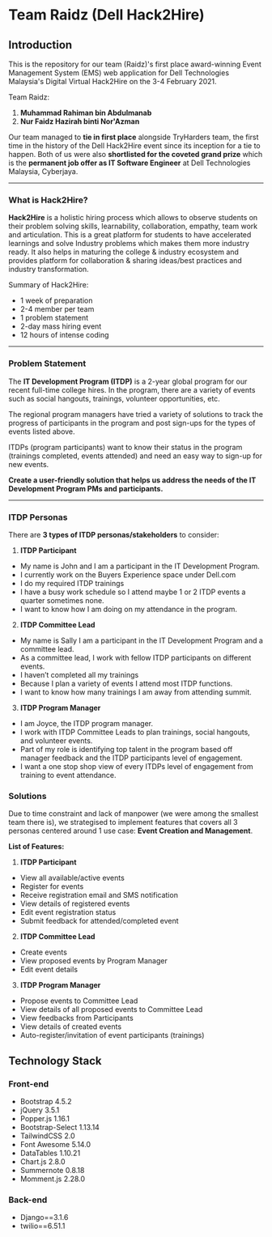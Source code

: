 # Team Raidz (Dell Hack2Hire)

## Introduction

This is the repository for our team (Raidz)'s first place award-winning Event Management System (EMS) web application for Dell Technologies Malaysia's Digital Virtual Hack2Hire on the 3-4 February 2021.

Team Raidz:
1. **Muhammad Rahiman bin Abdulmanab**
2. **Nur Faidz Hazirah binti Nor'Azman**

Our team managed to **tie in first place** alongside TryHarders team, the first time in the history of the Dell Hack2Hire event since its inception for a tie to happen. Both of us were also **shortlisted for the coveted grand prize** which is the **permanent job offer as IT Software Engineer** at Dell Technologies Malaysia, Cyberjaya.

<hr>

### What is Hack2Hire?

**Hack2Hire** is a holistic hiring process which allows to observe students on their problem solving skills, learnability, collaboration, empathy, team work and articulation. This is a great platform for students to have accelerated learnings and solve Industry problems which makes them more industry ready. It also helps in maturing the college & industry ecosystem and provides platform for collaboration & sharing ideas/best practices and industry transformation. 

Summary of Hack2Hire:
- 1 week of preparation
- 2-4 member per team
- 1 problem statement
- 2-day mass hiring event
- 12 hours of intense coding

<hr>

### Problem Statement

The **IT Development Program (ITDP)** is a 2-year global program for our recent full-time college hires. In the program, there are a variety of events such as social hangouts, trainings, volunteer opportunities, etc. 

The regional program managers have tried a variety of solutions to track the progress of participants in the program and post sign-ups for the types of events listed above. 

ITDPs (program participants) want to know their status in the program (trainings completed, events attended) and need an easy way to sign-up for new events. 

**Create a user-friendly solution that helps us address the needs of the IT Development Program PMs and participants.**

<hr>

### ITDP Personas

There are **3 types of ITDP personas/stakeholders** to consider:

1. **ITDP Participant**
- My name is John and I am a participant in the IT Development Program. 
- I currently work on the Buyers Experience space under Dell.com
- I do my required ITDP trainings
- I have a busy work schedule so I attend maybe 1 or 2 ITDP events a quarter sometimes none.
- I want to know how I am doing on my attendance in the program.

2. **ITDP Committee Lead**
- My name is Sally I am a participant in the IT Development Program and a committee lead.
- As a committee lead, I work with fellow ITDP participants on different events. 
- I haven’t completed all my trainings
- Because I plan a variety of events I attend most ITDP functions. 
- I want to know how many trainings I am away from attending summit. 

3. **ITDP Program Manager**
- I am Joyce, the ITDP program manager.
- I work with ITDP Committee Leads to plan trainings, social hangouts, and volunteer events. 
- Part of my role is identifying top talent in the program based off manager feedback and the ITDP participants level of engagement.
- I want a one stop shop view of every ITDPs level of engagement from training to event attendance.


### Solutions

Due to time constraint and lack of manpower (we were among the smallest team there is), we strategised to implement features that covers all 3 personas centered around 1 use case: **Event Creation and Management**.

**List of Features:**
1. **ITDP Participant**
- View all available/active events 
- Register for events
- Receive registration email and SMS notification
- View details of registered events
- Edit event registration status 
- Submit feedback for attended/completed event

2. **ITDP Committee Lead**
- Create events
- View proposed events by Program Manager
- Edit event details

3. **ITDP Program Manager**
- Propose events to Committee Lead
- View details of all proposed events to Committee Lead
- View feedbacks from Participants
- View details of created events
- Auto-register/invitation of event participants (trainings)


## Technology Stack

### Front-end
* Bootstrap 4.5.2
* jQuery 3.5.1
* Popper.js 1.16.1
* Bootstrap-Select 1.13.14
* TailwindCSS 2.0
* Font Awesome 5.14.0
* DataTables 1.10.21
* Chart.js 2.8.0
* Summernote 0.8.18
* Momment.js 2.28.0
  
### Back-end

* Django==3.1.6
* twilio==6.51.1